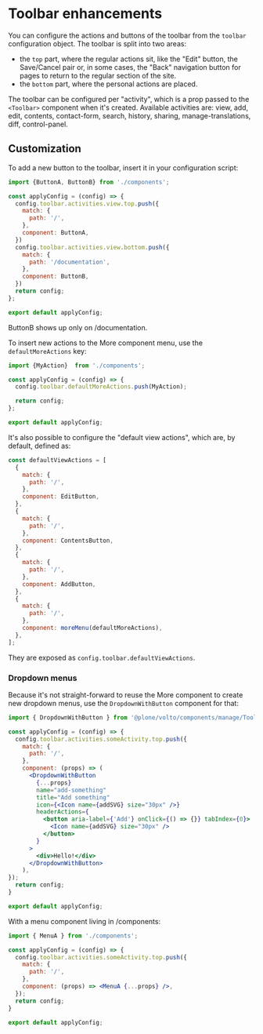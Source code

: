 # Toolbar enhancements

You can configure the actions and buttons of the toolbar from the `toolbar`
configuration object. The toolbar is split into two areas:

- the `top` part, where the regular actions sit, like the "Edit" button, the
  Save/Cancel pair or, in some cases, the "Back" navigation button for pages to
  return to the regular section of the site.
- the `bottom` part, where the personal actions are placed.

The toolbar can be configured per "activity", which is a prop passed to the
`<Toolbar>` component when it's created. Available activities are: view, add,
edit, contents, contact-form, search, history, sharing, manage-translations,
diff, control-panel.

## Customization

To add a new button to the toolbar, insert it in your configuration script:

```jsx
import {ButtonA, ButtonB} from './components';

const applyConfig = (config) => {
  config.toolbar.activities.view.top.push({
    match: {
      path: '/',
    },
    component: ButtonA,
  })
  config.toolbar.activities.view.bottom.push({
    match: {
      path: '/documentation',
    },
    component: ButtonB,
  })
  return config;
};

export default applyConfig;
```

ButtonB shows up only on /documentation.

To insert new actions to the More component menu, use the `defaultMoreActions`
key:

```jsx
import {MyAction}  from './components';

const applyConfig = (config) => {
  config.toolbar.defaultMoreActions.push(MyAction);

  return config;
};

export default applyConfig;
```

It's also possible to configure the "default view actions", which are, by
default, defined as:

```jsx
const defaultViewActions = [
  {
    match: {
      path: '/',
    },
    component: EditButton,
  },
  {
    match: {
      path: '/',
    },
    component: ContentsButton,
  },
  {
    match: {
      path: '/',
    },
    component: AddButton,
  },
  {
    match: {
      path: '/',
    },
    component: moreMenu(defaultMoreActions),
  },
];
```

They are exposed as `config.toolbar.defaultViewActions`.

### Dropdown menus

Because it's not straight-forward to reuse the More component to create new
dropdown menus, use the `DropdownWithButton` component for that:

```jsx
import { DropdownWithButton } from '@plone/volto/components/manage/Toolbar/Dropdown';

const applyConfig = (config) => {
  config.toolbar.activities.someActivity.top.push({
    match: {
      path: '/',
    },
    component: (props) => (
      <DropdownWithButton
        {...props}
        name="add-something"
        title="Add something"
        icon={<Icon name={addSVG} size="30px" />}
        headerActions={
          <button aria-label={'Add'} onClick={() => {}} tabIndex={0}>
            <Icon name={addSVG} size="30px" />
          </button>
        }
      >
        <div>Hello!</div>
      </DropdownWithButton>
    ),
});
  return config;
}

export default applyConfig;
```

With a menu component living in /components:

```jsx
import { MenuA } from './components';

const applyConfig = (config) => {
  config.toolbar.activities.someActivity.top.push({
    match: {
      path: '/',
    },
    component: (props) => <MenuA {...props} />,
  });
  return config;
}

export default applyConfig;
```

